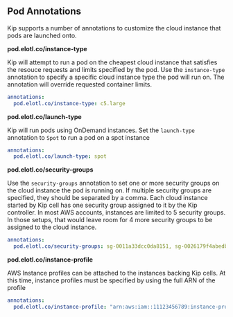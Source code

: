 ## Pod Annotations

Kip supports a number of annotations to customize the cloud instance that pods are launched onto.

**pod.elotl.co/instance-type**


Kip will attempt to run a pod on the cheapest cloud instance that satisfies the resouce requests and limits specified by the pod.  Use the `instance-type` annotation to specify a specific cloud instance type the pod will run on.  The annotation will override requested container limits.

```yaml
annotations:
  pod.elotl.co/instance-type: c5.large
```

**pod.elotl.co/launch-type**

Kip will run pods using OnDemand instances.  Set the `launch-type` annotation to `Spot` to run a pod on a spot instance

```yaml
annotations:
  pod.elotl.co/launch-type: spot
```

**pod.elotl.co/security-groups**

Use the `security-groups` annotation to set one or more security groups on the cloud instance the pod is running on.  If multiple security groups are specified, they should be separated by a comma.  Each cloud instance started by Kip cell has one security group assigned to it by the Kip controller.  In most AWS accounts, instances are limited to 5 security groups.  In those setups, that would leave room for 4 more security groups to be assigned to the cloud instance.

```yaml
annotations:
  pod.elotl.co/security-groups: sg-0011a33dcc0da8151, sg-0026179f4abedb34a
```

**pod.elotl.co/instance-profile**

AWS Instance profiles can be attached to the instances backing Kip cells.  At this time, instance profiles must be specified by using the full ARN of the profile

```yaml
annotations:
  pod.elotl.co/instance-profile: "arn:aws:iam::11123456789:instance-profile/kip-s3-full-access-role"
```